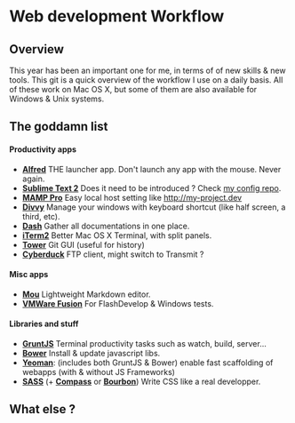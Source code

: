 # Web development Workflow

## Overview

This year has been an important one for me, in terms of of new skills & new tools. This git is a quick overview of the workflow I use on a daily basis. All of these work on Mac OS X, but some of them are also available for Windows & Unix systems.

## The goddamn list

#### Productivity apps

* [**Alfred**](http://www.alfredapp.com)    THE launcher app. Don't launch any app with the mouse. Never again.
* [**Sublime Text 2**](http://sublimetext.com) Does it need to be introduced ? Check [my config repo](https://github.com/ayamflow/sublime-text-config).
* [**MAMP Pro**](http://www.mamp.info/en/mamp-pro/) Easy local host setting like http://my-project.dev
* [**Divvy**](http://mizage.com/divvy/) Manage your windows with keyboard shortcut (like half screen, a third, etc).
* [**Dash**](http://kapeli.com/dash) Gather all documentations in one place.
* [**iTerm2**](http://www.iterm2.com/) Better Mac OS X Terminal, with split panels.
* [**Tower**](http://www.git-tower.com/) Git GUI (useful for history)
* [**Cyberduck**](http://cyberduck.ch) FTP client, might switch to Transmit ?

#### Misc apps
* [**Mou**](http://mouapp.com/) Lightweight Markdown editor.
* [**VMWare Fusion**](http://www.vmware.com/fr/) For FlashDevelop & Windows tests.

#### Libraries and stuff
* [**GruntJS**](http://gruntjs.com) Terminal productivity tasks such as watch, build, server...
* [**Bower**](http://bower.io) Install & update javascript libs.
* [**Yeoman**](http://yeoman.io): (includes both GruntJS & Bower) enable fast scaffolding of webapps (with & without JS Frameworks)
* [**SASS**](http://http://sass-lang.com/) (+ [**Compass**](http://compass-style.org/) or [**Bourbon**](http://bourbon.io)) Write CSS like a real developper.

## What else ?